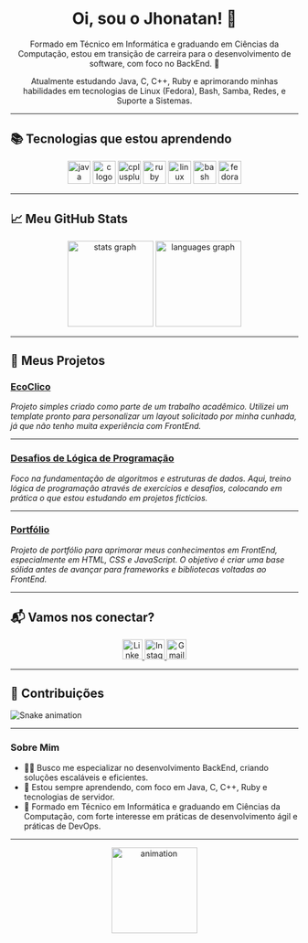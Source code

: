 <h1 align="center">Oi, sou o Jhonatan! 🎉</h1>

<p align="center">
  Formado em Técnico em Informática e graduando em Ciências da Computação, estou em transição de carreira para o desenvolvimento de software, com foco no BackEnd. 🚀
</p>

<p align="center">
  Atualmente estudando Java, C, C++, Ruby e aprimorando minhas habilidades em tecnologias de Linux (Fedora), Bash, Samba, Redes, e Suporte a Sistemas.
</p>

---

## 📚 Tecnologias que estou aprendendo

<div align="center">
  <img src="https://cdn.jsdelivr.net/gh/devicons/devicon/icons/java/java-original.svg" height="40" alt="java logo" />
  <img src="https://cdn.jsdelivr.net/gh/devicons/devicon/icons/c/c-original.svg" height="40" alt="c logo" />
  <img src="https://cdn.jsdelivr.net/gh/devicons/devicon/icons/cplusplus/cplusplus-original.svg" height="40" alt="cplusplus logo" />
  <img src="https://cdn.jsdelivr.net/gh/devicons/devicon/icons/ruby/ruby-original.svg" height="40" alt="ruby logo" />
  <img src="https://cdn.jsdelivr.net/gh/devicons/devicon/icons/linux/linux-original.svg" height="40" alt="linux logo" />
  <img src="https://cdn.jsdelivr.net/gh/devicons/devicon/icons/bash/bash-original.svg" height="40" alt="bash logo" />
  <img src="https://cdn.jsdelivr.net/gh/devicons/devicon/icons/fedora/fedora-original.svg" height="40" alt="fedora logo" />
</div>

---

## 📈 Meu GitHub Stats

<div align="center">
  <img src="https://github-readme-stats.vercel.app/api?username=jatjms&hide_title=false&hide_rank=false&show_icons=true&include_all_commits=true&count_private=true&disable_animations=false&theme=dracula&locale=pt-br&hide_border=false" height="150" alt="stats graph" />
  <img src="https://github-readme-stats.vercel.app/api/top-langs?username=jatjms&locale=pt-br&hide_title=false&layout=compact&card_width=320&langs_count=5&theme=dracula&hide_border=false" height="150" alt="languages graph" />
</div>

---

## 📂 Meus Projetos

### [EcoClico](https://github.com/jatjms/EcoClico)
_Projeto simples criado como parte de um trabalho acadêmico. Utilizei um template pronto para personalizar um layout solicitado por minha cunhada, já que não tenho muita experiência com FrontEnd._

---

### [Desafios de Lógica de Programação](https://github.com/jatjms/desafios-logica-de-programacao)
_Foco na fundamentação de algoritmos e estruturas de dados. Aqui, treino lógica de programação através de exercícios e desafios, colocando em prática o que estou estudando em projetos fictícios._

---

### [Portfólio](https://github.com/jatjms/projeto_portifolio)
_Projeto de portfólio para aprimorar meus conhecimentos em FrontEnd, especialmente em HTML, CSS e JavaScript. O objetivo é criar uma base sólida antes de avançar para frameworks e bibliotecas voltadas ao FrontEnd._

---

## 📬 Vamos nos conectar?

<div align="center">
  <a href="https://www.linkedin.com/in/jhonatan-developer/" target="_blank">
    <img src="https://img.shields.io/static/v1?message=LinkedIn&logo=linkedin&label=&color=0077B5&logoColor=white&labelColor=&style=for-the-badge" height="35" alt="LinkedIn logo" />
  </a>
  <a href="https://www.instagram.com/jatsysti" target="_blank">
    <img src="https://img.shields.io/static/v1?message=Instagram&logo=instagram&label=&color=E4405F&logoColor=white&labelColor=&style=for-the-badge" height="35" alt="Instagram logo" />
  </a>
  <a href="mailto:jatsysti@gmail.com" target="_blank">
    <img src="https://img.shields.io/static/v1?message=Gmail&logo=gmail&label=&color=D14836&logoColor=white&labelColor=&style=for-the-badge" height="35" alt="Gmail logo" />
  </a>
</div>

---

## 🐍 Contribuições

<img src="https://raw.githubusercontent.com/jatjms/jatjms/output/snake.svg" alt="Snake animation" />

---

### Sobre Mim

- 🧑‍💻 Busco me especializar no desenvolvimento BackEnd, criando soluções escaláveis e eficientes.
- 🌱 Estou sempre aprendendo, com foco em Java, C, C++, Ruby e tecnologias de servidor.
- 🏫 Formado em Técnico em Informática e graduando em Ciências da Computação, com forte interesse em práticas de desenvolvimento ágil e práticas de DevOps.

---

<div align="center">
  <img src="https://i.gifer.com/6M8G.gif" height="150" alt="animation"/>
</div>
